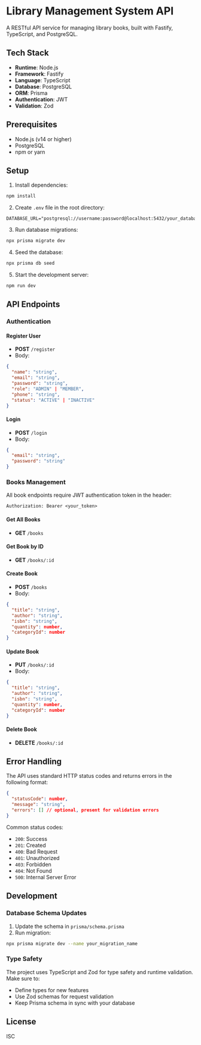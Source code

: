 # Library Management System API

A RESTful API service for managing library books, built with Fastify, TypeScript, and PostgreSQL.

## Tech Stack

- **Runtime**: Node.js
- **Framework**: Fastify
- **Language**: TypeScript
- **Database**: PostgreSQL
- **ORM**: Prisma
- **Authentication**: JWT
- **Validation**: Zod

## Prerequisites

- Node.js (v14 or higher)
- PostgreSQL
- npm or yarn

## Setup

1. Install dependencies:
```bash
npm install
```

2. Create `.env` file in the root directory:
```
DATABASE_URL="postgresql://username:password@localhost:5432/your_database_name"
```

3. Run database migrations:
```bash
npx prisma migrate dev
```

4. Seed the database:
```bash
npx prisma db seed
```

5. Start the development server:
```bash
npm run dev
```

## API Endpoints

### Authentication

#### Register User
- **POST** `/register`
- Body:
```json
{
  "name": "string",
  "email": "string",
  "password": "string",
  "role": "ADMIN" | "MEMBER",
  "phone": "string",
  "status": "ACTIVE" | "INACTIVE"
}
```

#### Login
- **POST** `/login`
- Body:
```json
{
  "email": "string",
  "password": "string"
}
```

### Books Management

All book endpoints require JWT authentication token in the header:
```
Authorization: Bearer <your_token>
```

#### Get All Books
- **GET** `/books`

#### Get Book by ID
- **GET** `/books/:id`

#### Create Book
- **POST** `/books`
- Body:
```json
{
  "title": "string",
  "author": "string",
  "isbn": "string",
  "quantity": number,
  "categoryId": number
}
```

#### Update Book
- **PUT** `/books/:id`
- Body:
```json
{
  "title": "string",
  "author": "string",
  "isbn": "string",
  "quantity": number,
  "categoryId": number
}
```

#### Delete Book
- **DELETE** `/books/:id`

## Error Handling

The API uses standard HTTP status codes and returns errors in the following format:

```json
{
  "statusCode": number,
  "message": "string",
  "errors": [] // optional, present for validation errors
}
```

Common status codes:
- `200`: Success
- `201`: Created
- `400`: Bad Request
- `401`: Unauthorized
- `403`: Forbidden
- `404`: Not Found
- `500`: Internal Server Error

## Development

### Database Schema Updates

1. Update the schema in `prisma/schema.prisma`
2. Run migration:
```bash
npx prisma migrate dev --name your_migration_name
```

### Type Safety

The project uses TypeScript and Zod for type safety and runtime validation. Make sure to:
- Define types for new features
- Use Zod schemas for request validation
- Keep Prisma schema in sync with your database

## License

ISC